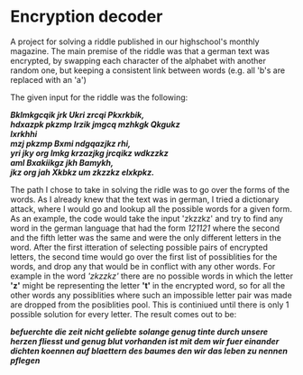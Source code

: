 # Encryption decoder

A project for solving a riddle published in our highschool's monthly magazine.
The main premise of the riddle was that a german text was encrypted, by swapping each character of the alphabet with another random one, but keeping a consistent link between words (e.g. all 'b's are replaced with an 'a')

The given input for the riddle was the following:

  ***Bklmkgcqik jrk Ukri zrcqi Pkxrkbik,<br/>
  hdxazpk pkzmp Irzik jmgcq mzhkgk Qkgukz<br/>
  lxrkhhi<br/>
  mzj pkzmp Bxmi ndgqazjkz rhi,<br/>
  yri jky org lmkg krzazjkg jrcqikz wdkzzkz<br/>
  aml Bxakiikgz jkh Bamykh,<br/>
  jkz org jah Xkbkz um zkzzkz elxkpkz.***

The path I chose to take in solving the ridle was to go over the forms of the words. As I already knew that the text was in german, I tried a dictionary attack, where I would go and lookup all the possible words for a given form. As an example, the code would take the input 'zkzzkz' and try to find any word in the german language that had the form *121121* where the second and the fifth letter was the same and were the only different letters in the word.
After the first itteration of selecting possible pairs of encrypted letters, the second time would go over the first list of possiblities for the words, and drop any that would be in conflict with any other words. For example in the word *'zkzzkz'* there are no possible words in which the letter **'z'** might be representing the letter **'t'** in the encrypted word, so for all the other words any possiblities where such an impossible letter pair was made are dropped from the posiblities pool. This is continiued until there is only 1 possible solution for every letter. The result comes out to be:

 ***befuerchte die zeit nicht geliebte 
  solange genug tinte durch unsere herzen 
  fliesst 
  und genug blut vorhanden ist 
  mit dem wir fuer einander dichten koennen 
  auf blaettern des baumes 
  den wir das leben zu nennen pflegen***

